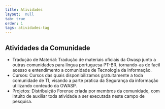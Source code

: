 ```yaml
---
title: Atividades
layout:  null
tab: true
order: 1
tags: atividades-tag
---
```




## Atividades da Comunidade
- Tradução de Material: Tradução de materiais oficiais da Owasp junto a outras comunidades para língua portuguesa PT-BR, tornando-as de facil acesso e entendimento a comunidade de Tecnologia da Informação. 
- Cursos: Cursos das quais disponibilizamos gratuitamente a toda comunidade de TI, visando a parte pratica da Segurança da informação utilizando conteudo da OWASP. 
- Projetos: Distribuição Forense criada por membros da comunidade, com intuito de auxiliar toda atividade a ser executada neste campo de pesquisa.
